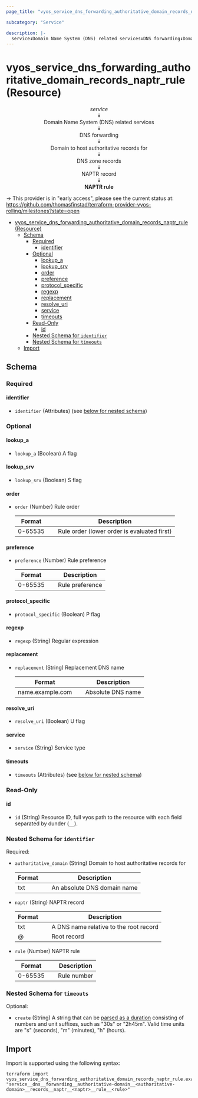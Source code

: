 ```yaml
---
page_title: "vyos_service_dns_forwarding_authoritative_domain_records_naptr_rule Resource - vyos"

subcategory: "Service"

description: |-
  service⯯Domain Name System (DNS) related services⯯DNS forwarding⯯Domain to host authoritative records for⯯DNS zone records⯯NAPTR record⯯NAPTR rule
---
```


# vyos_service_dns_forwarding_authoritative_domain_records_naptr_rule (Resource)
<center>


*service*  
⯯  
Domain Name System (DNS) related services  
⯯  
DNS forwarding  
⯯  
Domain to host authoritative records for  
⯯  
DNS zone records  
⯯  
NAPTR record  
⯯  
**NAPTR rule**


</center>

-> This provider is in "early access", please see the current status at: https://github.com/thomasfinstad/terraform-provider-vyos-rolling/milestones?state=open

<!--TOC-->

- [vyos_service_dns_forwarding_authoritative_domain_records_naptr_rule (Resource)](#vyos_service_dns_forwarding_authoritative_domain_records_naptr_rule-resource)
  - [Schema](#schema)
    - [Required](#required)
      - [identifier](#identifier)
    - [Optional](#optional)
      - [lookup_a](#lookup_a)
      - [lookup_srv](#lookup_srv)
      - [order](#order)
      - [preference](#preference)
      - [protocol_specific](#protocol_specific)
      - [regexp](#regexp)
      - [replacement](#replacement)
      - [resolve_uri](#resolve_uri)
      - [service](#service)
      - [timeouts](#timeouts)
    - [Read-Only](#read-only)
      - [id](#id)
    - [Nested Schema for `identifier`](#nested-schema-for-identifier)
    - [Nested Schema for `timeouts`](#nested-schema-for-timeouts)
  - [Import](#import)

<!--TOC-->

<!-- schema generated by tfplugindocs -->
## Schema

### Required

#### identifier
- `identifier` (Attributes) (see [below for nested schema](#nestedatt--identifier))

### Optional

#### lookup_a
- `lookup_a` (Boolean) A flag
#### lookup_srv
- `lookup_srv` (Boolean) S flag
#### order
- `order` (Number) Rule order

    |  Format   &emsp;|  Description                                  |
    |-----------|-----------------------------------------------|
    |  0-65535  &emsp;|  Rule order (lower order is evaluated first)  |
#### preference
- `preference` (Number) Rule preference

    |  Format   &emsp;|  Description      |
    |-----------|-------------------|
    |  0-65535  &emsp;|  Rule preference  |
#### protocol_specific
- `protocol_specific` (Boolean) P flag
#### regexp
- `regexp` (String) Regular expression
#### replacement
- `replacement` (String) Replacement DNS name

    |  Format            &emsp;|  Description        |
    |--------------------|---------------------|
    |  name.example.com  &emsp;|  Absolute DNS name  |
#### resolve_uri
- `resolve_uri` (Boolean) U flag
#### service
- `service` (String) Service type
#### timeouts
- `timeouts` (Attributes) (see [below for nested schema](#nestedatt--timeouts))

### Read-Only

#### id
- `id` (String) Resource ID, full vyos path to the resource with each field separated by dunder (`__`).

<a id="nestedatt--identifier"></a>
### Nested Schema for `identifier`

Required:

- `authoritative_domain` (String) Domain to host authoritative records for

    |  Format  &emsp;|  Description                  |
    |----------|-------------------------------|
    |  txt     &emsp;|  An absolute DNS domain name  |
- `naptr` (String) NAPTR record

    |  Format  &emsp;|  Description                             |
    |----------|------------------------------------------|
    |  txt     &emsp;|  A DNS name relative to the root record  |
    |  @       &emsp;|  Root record                             |
- `rule` (Number) NAPTR rule

    |  Format   &emsp;|  Description  |
    |-----------|---------------|
    |  0-65535  &emsp;|  Rule number  |


<a id="nestedatt--timeouts"></a>
### Nested Schema for `timeouts`

Optional:

- `create` (String) A string that can be [parsed as a duration](https://pkg.go.dev/time#ParseDuration) consisting of numbers and unit suffixes, such as &#34;30s&#34; or &#34;2h45m&#34;. Valid time units are &#34;s&#34; (seconds), &#34;m&#34; (minutes), &#34;h&#34; (hours).

## Import

Import is supported using the following syntax:

```shell
terraform import vyos_service_dns_forwarding_authoritative_domain_records_naptr_rule.example "service__dns__forwarding__authoritative-domain__<authoritative-domain>__records__naptr__<naptr>__rule__<rule>"
```
